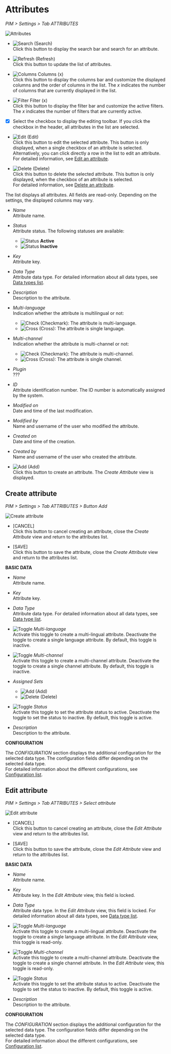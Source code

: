 # Attributes

*PIM > Settings > Tab ATTRIBUTES*

![Attributes](/Assets/Screenshots/PIM/Settings/Attributes/Attributes.png "[Attributes]")

- ![Search](/Assets/Icons/Search.png "[Search]") (Search)   
  Click this button to display the search bar and search for an attribute.

- ![Refresh](/Assets/Icons/Refresh01.png "[Refresh]") (Refresh)   
  Click this button to update the list of attributes.

- ![Columns](/Assets/Icons/Columns.png "[Columns]") Columns (x)   
  Click this button to display the columns bar and customize the displayed columns and the order of columns in the list. The *x* indicates the number of columns that are currently displayed in the list.

- ![Filter](/Assets/Icons/Filter.png "[Filter]") Filter (x)   
  Click this button to display the filter bar and customize the active filters. The *x* indicates the number of filters that are currently active.

- [x]     
  Select the checkbox to display the editing toolbar. If you click the checkbox in the header, all attributes in the list are selected.

- ![Edit](/Assets/Icons/Edit01.png "[Edit]") (Edit)   
  Click this button to edit the selected attribute. This button is only displayed, when a single checkbox of an attribute is selected. Alternatively, you can click directly a row in the list to edit an attribute.
  For detailed information, see [Edit an attribute](to_be_completed).

- ![Delete](/Assets/Icons/Trash03.png "[Delete]") (Delete)   
  Click this button to delete the selected attribute. This button is only displayed, when the checkbox of an attribute is selected.       
  For detailed information, see [Delete an attribute](to_be_completed).

The list displays all attributes.  All fields are read-only. Depending on the settings, the displayed columns may vary.

- *Name*   
  Attribute name.

- *Status*   
  Attribute status. The following statuses are available:
  - ![Status](/Assets/Icons/Status01.png "[Status]") **Active**
  - ![Status](/Assets/Icons/Status04.png "[Status]") **Inactive**   


- *Key*   
  Attribute key.

- *Data Type*   
  Attribute data type. For detailed information about all data types, see [Data types list](to_be_completed).

- *Description*   
  Description to the attribute.

- *Multi-language*   
  Indication whether the attribute is multilingual or not:
  - ![Check](/Assets/Icons/Check.png "[Check]") (Checkmark): The attribute is multi-language.  
  - ![Cross](/Assets/Icons/Cross02.png "[Cross]") (Cross): The attribute is single language.


- *Multi-channel*   
  Indication whether the attribute is multi-channel or not:
  - ![Check](/Assets/Icons/Check.png "[Check]") (Checkmark): The attribute is multi-channel.  
  - ![Cross](/Assets/Icons/Cross02.png "[Cross]") (Cross): The attribute is single channel.

- *Plugin*   
  ???

- *ID*   
  Attribute identification number. The ID number is automatically assigned by the system.

- *Modified on*   
  Date and time of the last modification.

- *Modified by*   
  Name and username of the user who modified the attribute.

- *Created on*   
  Date and time of the creation.

- *Created by*   
  Name and username of the user who created the attribute.

- ![Add](/Assets/Icons/Plus01.png "[Add]") (Add)   
  Click this button to create an attribute. The *Create Attribute* view is displayed.   


## Create attribute
*PIM > Settings > Tab ATTRIBUTES > Button Add*

![Create attribute](/Assets/Screenshots/PIM/Settings/Attributes/CreateAttribute.png "[Create attribute]")

- [CANCEL]   
  Click this button to cancel creating an attribute, close the *Create Attribute* view and return to the attributes list.

- [SAVE]   
  Click this button to save the attribute, close the *Create Attribute* view and return to the attributes list.

**BASIC DATA**

- *Name*   
  Attribute name.

- *Key*   
  Attribute key.

- *Data Type*   
  Attribute data type. For detailed information about all data types, see [Data type list](to_be_completed).

- ![Toggle](/Assets/Icons/Toggle.png "[Toggle]") *Multi-language*   
  Activate this toggle to create a multi-lingual attribute. Deactivate the toggle to create a single language attribute. By default, this toggle is inactive.

- ![Toggle](/Assets/Icons/Toggle.png "[Toggle]") *Multi-channel*   
  Activate this toggle to create a multi-channel attribute. Deactivate the toggle to create a single channel attribute. By default, this toggle is inactive.

- *Assigned Sets*
  - ![Add](/Assets/Icons/Plus05.png "[Add]") (Add)
  - ![Delete](/Assets/Icons/Trash01.png "[Delete]") (Delete)


- ![Toggle](/Assets/Icons/Toggle.png "[Toggle]") *Status*   
  Activate this toggle to set the attribute status to active. Deactivate the toggle to set the status to inactive. By default, this toggle is active.


- *Description*   
  Description to the attribute.


**CONFIGURATION**

The *CONFIGURATION* section displays the additional configuration for the selected data type. The configuration fields differ depending on the selected data type.    
For detailed information about the different configurations, see [Configuration list](to_be_completed).


## Edit attribute
*PIM > Settings > Tab ATTRIBUTES > Select attribute*

![Edit attribute](/Assets/Screenshots/PIM/Settings/Attributes/EditAttribute.png "[Edit attribute]")

- [CANCEL]   
  Click this button to cancel creating an attribute, close the *Edit Attribute* view and return to the attributes list.

- [SAVE]   
  Click this button to save the attribute, close the *Edit Attribute* view and return to the attributes list.

**BASIC DATA**

- *Name*   
  Attribute name.

- *Key*   
  Attribute key. In the *Edit Attribute* view, this field is locked.

- *Data Type*   
  Attribute data type. In the *Edit Attribute* view, this field is locked. For detailed information about all data types, see [Data type list](to_be_completed).

- ![Toggle](/Assets/Icons/Toggle.png "[Toggle]") *Multi-language*   
  Activate this toggle to create a multi-lingual attribute. Deactivate the toggle to create a single language attribute. In the *Edit Attribute* view, this toggle is read-only.

- ![Toggle](/Assets/Icons/Toggle.png "[Toggle]") *Multi-channel*   
  Activate this toggle to create a multi-channel attribute. Deactivate the toggle to create a single channel attribute. In the *Edit Attribute* view, this toggle is read-only.

- ![Toggle](/Assets/Icons/Toggle.png "[Toggle]") *Status*   
  Activate this toggle to set the attribute status to active. Deactivate the toggle to set the status to inactive. By default, this toggle is active.

- *Description*   
  Description to the attribute.


**CONFIGURATION**

The *CONFIGURATION* section displays the additional configuration for the selected data type. The configuration fields differ depending on the selected data type.    
For detailed information about the different configurations, see [Configuration list](to_be_completed).
